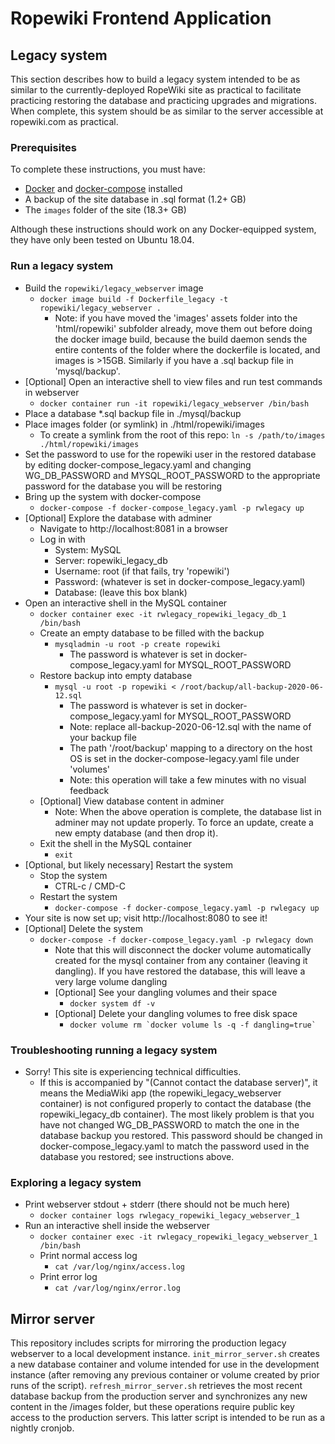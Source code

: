 # Ropewiki Frontend Application

## Legacy system

This section describes how to build a legacy system intended to be as similar to the currently-deployed RopeWiki site as practical to facilitate practicing restoring the database and practicing upgrades and migrations.  When complete, this system should be as similar to the server accessible at ropewiki.com as practical.

### Prerequisites

To complete these instructions, you must have:
* [Docker](https://docs.docker.com/get-docker/) and [docker-compose](https://docs.docker.com/compose/install/) installed
* A backup of the site database in .sql format (1.2+ GB)
* The `images` folder of the site (18.3+ GB)

Although these instructions should work on any Docker-equipped system, they have only been tested on Ubuntu 18.04.

### Run a legacy system

* Build the `ropewiki/legacy_webserver` image
  * `docker image build -f Dockerfile_legacy -t ropewiki/legacy_webserver .`
    * Note: if you have moved the 'images' assets folder into the 'html/ropewiki' subfolder already, move them out before doing the docker image build, because the build daemon sends the entire contents of the folder where the dockerfile is located, and images is >15GB. Similarly if you have a .sql backup file in 'mysql/backup'.
* [Optional] Open an interactive shell to view files and run test commands in webserver
  * `docker container run -it ropewiki/legacy_webserver /bin/bash`
* Place a database *.sql backup file in ./mysql/backup
* Place images folder (or symlink) in ./html/ropewiki/images
  * To create a symlink from the root of this repo: `ln -s /path/to/images ./html/ropewiki/images`
* Set the password to use for the ropewiki user in the restored database by editing docker-compose_legacy.yaml and changing WG_DB_PASSWORD and MYSQL_ROOT_PASSWORD to the appropriate password for the database you will be restoring
* Bring up the system with docker-compose
  * `docker-compose -f docker-compose_legacy.yaml -p rwlegacy up`
* [Optional] Explore the database with adminer
  * Navigate to http://localhost:8081 in a browser
  * Log in with
    * System: MySQL
    * Server: ropewiki_legacy_db
    * Username: root (if that fails, try 'ropewiki')
    * Password: (whatever is set in docker-compose_legacy.yaml)
    * Database: (leave this box blank)
* Open an interactive shell in the MySQL container
  * `docker container exec -it rwlegacy_ropewiki_legacy_db_1 /bin/bash`
  * Create an empty database to be filled with the backup
    * `mysqladmin -u root -p create ropewiki`
      * The password is whatever is set in docker-compose_legacy.yaml for MYSQL_ROOT_PASSWORD
  * Restore backup into empty database
    * `mysql -u root -p ropewiki < /root/backup/all-backup-2020-06-12.sql`
      * The password is whatever is set in docker-compose_legacy.yaml for MYSQL_ROOT_PASSWORD
      * Note: replace all-backup-2020-06-12.sql with the name of your backup file
      * The path '/root/backup' mapping to a directory on the host OS is set in the docker-compose-legacy.yaml file under 'volumes'
      * Note: this operation will take a few minutes with no visual feedback
  * [Optional] View database content in adminer
    * Note: When the above operation is complete, the database list in adminer may not update properly.  To force an update, create a new empty database (and then drop it).
  * Exit the shell in the MySQL container
    * `exit`
* [Optional, but likely necessary] Restart the system
  * Stop the system
    * CTRL-c / CMD-C
  * Restart the system
    * `docker-compose -f docker-compose_legacy.yaml -p rwlegacy up`
* Your site is now set up; visit http://localhost:8080 to see it!
* [Optional] Delete the system
  * `docker-compose -f docker-compose_legacy.yaml -p rwlegacy down`
    * Note that this will disconnect the docker volume automatically created for the mysql container from any container (leaving it dangling).  If you have restored the database, this will leave a very large volume dangling
    * [Optional] See your dangling volumes and their space
      * `docker system df -v`
    * [Optional] Delete your dangling volumes to free disk space
      * ``docker volume rm `docker volume ls -q -f dangling=true` ``

### Troubleshooting running a legacy system

* Sorry! This site is experiencing technical difficulties.
  * If this is accompanied by "(Cannot contact the database server)", it means the MediaWiki app (the ropewiki_legacy_webserver container) is not configured properly to contact the database (the ropewiki_legacy_db container).  The most likely problem is that you have not changed WG_DB_PASSWORD to match the one in the database backup you restored.  This password should be changed in docker-compose_legacy.yaml to match the password used in the database you restored; see instructions above.

### Exploring a legacy system

* Print webserver stdout + stderr (there should not be much here)
  * `docker container logs rwlegacy_ropewiki_legacy_webserver_1`
* Run an interactive shell inside the webserver
  * `docker container exec -it rwlegacy_ropewiki_legacy_webserver_1 /bin/bash`
  * Print normal access log
    * `cat /var/log/nginx/access.log`
  * Print error log
    * `cat /var/log/nginx/error.log`

## Mirror server

This repository includes scripts for mirroring the production legacy webserver to a local development instance.  `init_mirror_server.sh` creates a new database container and volume intended for use in the development instance (after removing any previous container or volume created by prior runs of the script).  `refresh_mirror_server.sh` retrieves the most recent database backup from the production server and synchronizes any new content in the /images folder, but these operations require public key access to the production servers.  This latter script is intended to be run as a nightly cronjob.

